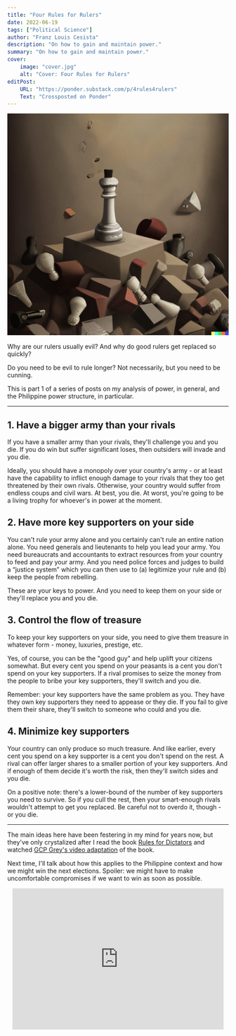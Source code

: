 ```yaml
---
title: "Four Rules for Rulers"
date: 2022-06-19
tags: ["Political Science"]
author: "Franz Louis Cesista"
description: "On how to gain and maintain power."
summary: "On how to gain and maintain power."
cover:
    image: "cover.jpg"
    alt: "Cover: Four Rules for Rulers"
editPost:
    URL: "https://ponder.substack.com/p/4rules4rulers"
    Text: "Crossposted on Ponder"
---
```


![Cover](cover.jpg)

Why are our rulers usually evil? And why do good rulers get replaced so quickly?

Do you need to be evil to rule longer? Not necessarily, but you need to be cunning.

This is part 1 of a series of posts on my analysis of power, in general, and the Philippine power structure, in particular.

---

## 1. Have a bigger army than your rivals

If you have a smaller army than your rivals, they'll challenge you and you die. If you do win but suffer significant loses, then outsiders will invade and you die.

Ideally, you should have a monopoly over your country's army - or at least have the capability to inflict enough damage to your rivals that they too get threatened by their own rivals. Otherwise, your country would suffer from endless coups and civil wars. At best, you die. At worst, you're going to be a living trophy for whoever's in power at the moment.

## 2. Have more key supporters on your side

You can't rule your army alone and you certainly can't rule an entire nation alone. You need generals and lieutenants to help you lead your army. You need bureaucrats and accountants to extract resources from your country to feed and pay your army. And you need police forces and judges to build a “justice system” which you can then use to (a) legitimize your rule and (b) keep the people from rebelling.

These are your keys to power. And you need to keep them on your side or they'll replace you and you die.

## 3. Control the flow of treasure

To keep your key supporters on your side, you need to give them treasure in whatever form - money, luxuries, prestige, etc.

Yes, of course, you can be the "good guy" and help uplift your citizens somewhat. But every cent you spend on your peasants is a cent you don't spend on your key supporters. If a rival promises to seize the money from the people to bribe your key supporters, they'll switch and you die.

Remember: your key supporters have the same problem as you. They have they own key supporters they need to appease or they die. If you fail to give them their share, they'll switch to someone who could and you die.

## 4. Minimize key supporters

Your country can only produce so much treasure. And like earlier, every cent you spend on a key supporter is a cent you don't spend on the rest. A rival can offer larger shares to a smaller portion of your key supporters. And if enough of them decide it's worth the risk, then they'll switch sides and you die.

On a positive note: there's a lower-bound of the number of key supporters you need to survive. So if you cull the rest, then your smart-enough rivals wouldn't attempt to get you replaced. Be careful not to overdo it, though - or you die.

---

The main ideas here have been festering in my mind for years now, but they've only crystalized after I read the book [Rules for Dictators](https://www.amazon.com/Dictators-Handbook-Behavior-Almost-Politics-ebook/dp/B005GPSLHI/ref=as_li_ss_tl?_encoding=UTF8&qid=1478523224&sr=8-1&linkCode=sl1&tag=ytbg-20&linkId=70208af924256b945bfd9e5ee121fba3) and watched [GCP Grey's video adaptation](https://www.amazon.com/Dictators-Handbook-Behavior-Almost-Politics-ebook/dp/B005GPSLHI/ref=as_li_ss_tl?_encoding=UTF8&qid=1478523224&sr=8-1&linkCode=sl1&tag=ytbg-20&linkId=70208af924256b945bfd9e5ee121fba3) of the book.

Next time, I'll talk about how this applies to the Philippine context and how we might win the next elections. Spoiler: we might have to make uncomfortable compromises if we want to win as soon as possible.

<center><iframe src="https://ponder.substack.com/embed" width="480" height="320" style="border:1px solid #EEE; background:white;" frameborder="0" scrolling="no"></iframe></center>
